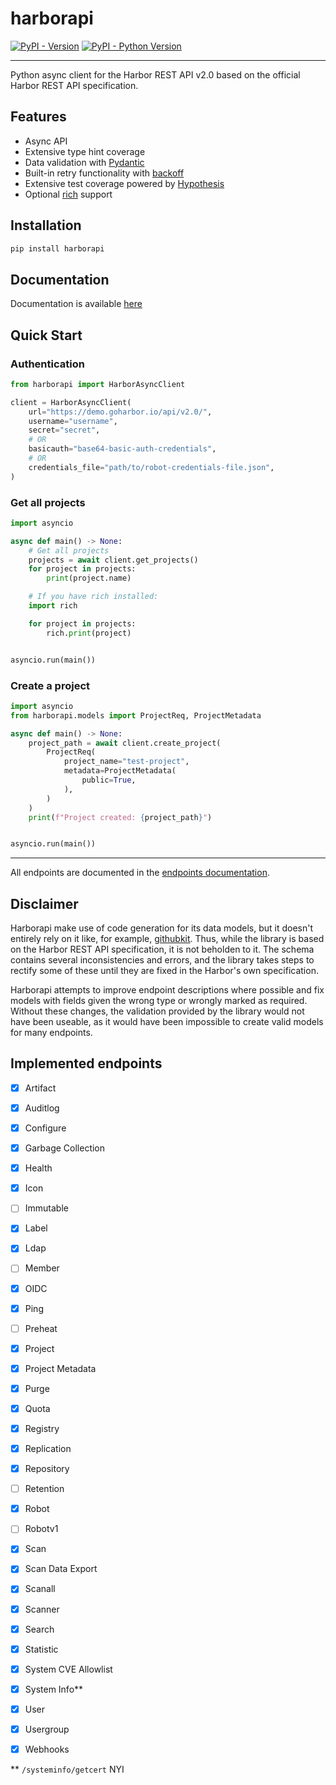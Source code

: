 # harborapi

[![PyPI - Version](https://img.shields.io/pypi/v/harborapi.svg)](https://pypi.org/project/harborapi)
[![PyPI - Python Version](https://img.shields.io/pypi/pyversions/harborapi.svg)](https://pypi.org/project/harborapi)

-----


Python async client for the Harbor REST API v2.0 based on the official Harbor REST API specification.

## Features

- Async API
- Extensive type hint coverage
- Data validation with [Pydantic](https://github.com/pydantic/pydantic)
- Built-in retry functionality with [backoff](https://github.com/litl/backoff)
- Extensive test coverage powered by [Hypothesis](https://github.com/HypothesisWorks/hypothesis)
- Optional [rich](https://github.com/Textualize/rich/) support

## Installation

```bash
pip install harborapi
```


## Documentation

Documentation is available [here](https://pederhan.github.io/harborapi/)

## Quick Start


### Authentication


```python
from harborapi import HarborAsyncClient

client = HarborAsyncClient(
    url="https://demo.goharbor.io/api/v2.0/",
    username="username",
    secret="secret",
    # OR
    basicauth="base64-basic-auth-credentials",
    # OR
    credentials_file="path/to/robot-credentials-file.json",
)
```

### Get all projects

```python
import asyncio

async def main() -> None:
    # Get all projects
    projects = await client.get_projects()
    for project in projects:
        print(project.name)

    # If you have rich installed:
    import rich

    for project in projects:
        rich.print(project)


asyncio.run(main())
```


### Create a project

```python
import asyncio
from harborapi.models import ProjectReq, ProjectMetadata

async def main() -> None:
    project_path = await client.create_project(
        ProjectReq(
            project_name="test-project",
            metadata=ProjectMetadata(
                public=True,
            ),
        )
    )
    print(f"Project created: {project_path}")


asyncio.run(main())
```

----

All endpoints are documented in the [endpoints documentation](https://pederhan.github.io/harborapi/endpoints/).



## Disclaimer

Harborapi make use of code generation for its data models, but it doesn't entirely rely on it like, for example, [githubkit](https://github.com/yanyongyu/githubkit). Thus, while the library is based on the Harbor REST API specification, it is not beholden to it. The schema contains several inconsistencies and errors, and the library takes steps to rectify some of these until they are fixed in the Harbor's own specification.

Harborapi attempts to improve endpoint descriptions where possible and fix models with fields given the wrong type or wrongly marked as required. Without these changes, the validation provided by the library would not have been useable, as it would have been impossible to create valid models for many endpoints.


## Implemented endpoints

<!-- - [ ] Products
- [ ] Chart Repository
- [ ] Label -->
- [x] Artifact
- [x] Auditlog
- [x] Configure
- [x] Garbage Collection
- [x] Health
- [x] Icon
- [ ] Immutable
- [x] Label
- [x] Ldap
- [ ] Member
- [x] OIDC
- [x] Ping
- [ ] Preheat
- [x] Project
- [x] Project Metadata
- [x] Purge
- [x] Quota
- [x] Registry
- [x] Replication
- [x] Repository
- [ ] Retention
- [x] Robot
- [ ] Robotv1
- [x] Scan
- [x] Scan Data Export
- [x] Scanall
- [x] Scanner
- [x] Search
- [x] Statistic
- [x] System CVE Allowlist
- [x] System Info**
- [x] User
- [x] Usergroup
- [x] Webhooks


\*\* `/systeminfo/getcert` NYI
